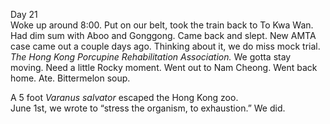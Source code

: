 Day 21  
Woke up around 8:00. Put on our belt, took the train back to To Kwa Wan. Had dim sum with Aboo and Gonggong. Came back and slept. New AMTA case came out a couple days ago. Thinking about it, we do miss mock trial. *The Hong Kong Porcupine Rehabilitation Association.* We gotta stay moving. Need a little Rocky moment. Went out to Nam Cheong. Went back home. Ate. Bittermelon soup.

A 5 foot *Varanus salvator* escaped the Hong Kong zoo.  
June 1st, we wrote to “stress the organism, to exhaustion.” We did.